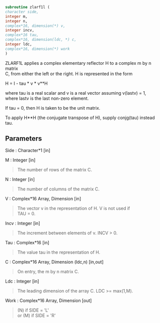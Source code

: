 ```fortran  
subroutine zlarf1l (  
character side,  
integer m,  
integer n,  
complex*16, dimension(*) v,  
integer incv,  
complex*16 tau,  
complex*16, dimension(ldc, *) c,  
integer ldc,  
complex*16, dimension(*) work  
)  
```  
  
ZLARF1L applies a complex elementary reflector H to a complex m by n matrix  
C, from either the left or the right. H is represented in the form  
  
H = I - tau * v * v**H  
  
where tau is a real scalar and v is a real vector assuming v(lastv) = 1,  
where lastv is the last non-zero element.  
  
If tau = 0, then H is taken to be the unit matrix.  
  
To apply H**H (the conjugate transpose of H), supply conjg(tau) instead  
tau.  
  
## Parameters  
Side : Character*1 [in]  
  
M : Integer [in]  
> The number of rows of the matrix C.  
  
N : Integer [in]  
> The number of columns of the matrix C.  
  
V : Complex*16 Array, Dimension [in]  
> The vector v in the representation of H. V is not used if  
> TAU = 0.  
  
Incv : Integer [in]  
> The increment between elements of v. INCV > 0.  
  
Tau : Complex*16 [in]  
> The value tau in the representation of H.  
  
C : Complex*16 Array, Dimension (ldc,n) [in,out]  
> On entry, the m by n matrix C.  
  
Ldc : Integer [in]  
> The leading dimension of the array C. LDC >= max(1,M).  
  
Work : Complex*16 Array, Dimension [out]  
> (N) if SIDE = 'L'  
> or (M) if SIDE = 'R'  
  
